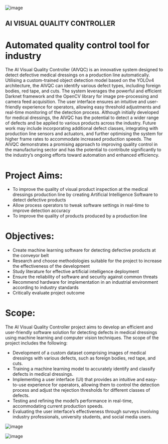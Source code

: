 ![image](https://github.com/ThisIsWr0ng/AIVisualQualityController/assets/99226094/44442357-223a-4eba-b15f-0898d1e12968)


## AI VISUAL QUALITY CONTROLLER

# Automated quality control tool for industry

The AI Visual Quality Controller (AIVQC) is an innovative system designed to detect defective medical dressings on a production line automatically. Utilising a custom-trained object detection model based on the YOLOv4 architecture, the AIVQC can identify various defect types, including foreign bodies, red tape, and cuts. The system leverages the powerful and efficient Darknet framework and the OpenCV library for image pre-processing and camera feed acquisition. The user interface ensures an intuitive and user-friendly experience for operators, allowing easy threshold adjustments and real-time monitoring of the detection process. Although initially developed for medical dressings, the AIVQC has the potential to detect a wider range of defects and be applied to various products across the industry. Future work may include incorporating additional defect classes, integrating with production line sensors and actuators, and further optimising the system for higher frame rates to accommodate increased production speeds. The AIVQC demonstrates a promising approach to improving quality control in the manufacturing sector and has the potential to contribute significantly to the industry’s ongoing efforts toward automation and enhanced efficiency.

# Project Aims: 

*	To improve the quality of visual product inspection at the medical dressings production line by creating Artificial Intelligence Software to detect defective products
*	Allow process operators to tweak software settings in real-time to improve detection accuracy 
*	To improve the quality of products produced by a production line

# Objectives:

*	Create machine learning software for detecting defective products at the conveyor belt
*	Research and choose methodologies suitable for the project to increase the effectiveness of the development
*	Study literature for effective artificial intelligence deployment
*	Ensure the reliability of software and security against common threats
*	Recommend hardware for implementation in an industrial environment according to industry standards
*	Critically evaluate project outcome

# Scope:

The AI Visual Quality Controller project aims to develop an efficient and user-friendly software solution for detecting defects in medical dressings using machine learning and computer vision techniques. The scope of the project includes the following:

*	Development of a custom dataset comprising images of medical dressings with various defects, such as foreign bodies, red tape, and cuts.
*	Training a machine learning model to accurately identify and classify defects in medical dressings.
*	Implementing a user interface (UI) that provides an intuitive and easy-to-use experience for operators, allowing them to control the detection process and adjust the rejection thresholds for different classes of defects.
*	Testing and refining the model’s performance in real-time, accommodating current production speeds.
*	Evaluating the user interface’s effectiveness through surveys involving industry professionals, university students, and social media users.


![image](https://github.com/ThisIsWr0ng/AIVisualQualityController/assets/99226094/1266d0fb-24a9-4be3-b4c0-fc102c14899d)

![image](https://github.com/ThisIsWr0ng/AIVisualQualityController/assets/99226094/ca97ecf1-7506-479f-adc7-4d6f99b3a719)

